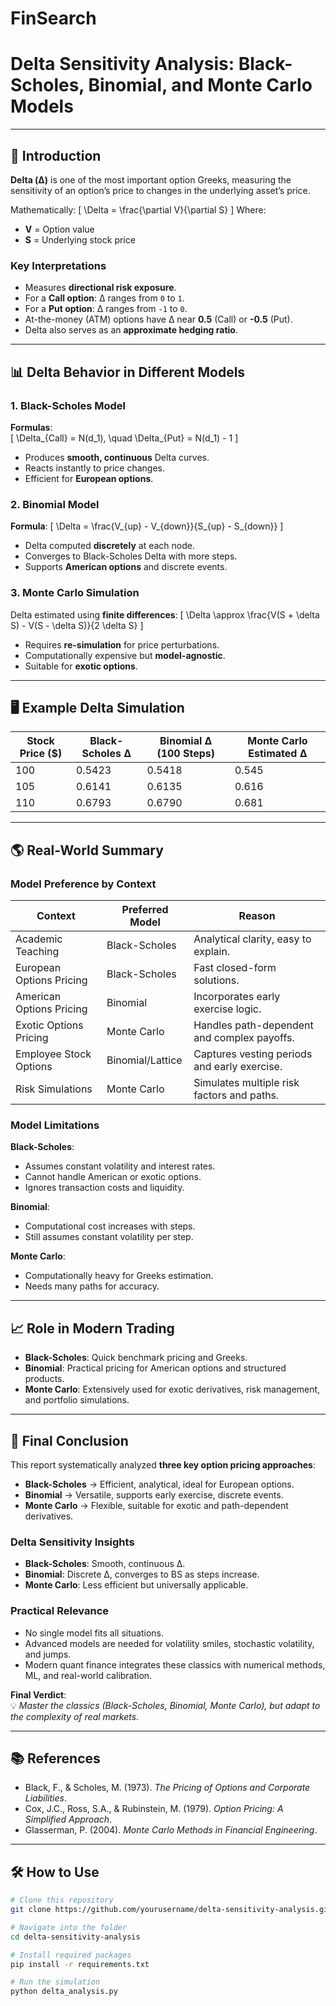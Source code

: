 # FinSearch
# Delta Sensitivity Analysis: Black-Scholes, Binomial, and Monte Carlo Models



---

## 📌 Introduction
**Delta (Δ)** is one of the most important option Greeks, measuring the sensitivity of an option’s price to changes in the underlying asset’s price.

Mathematically:
\[
\Delta = \frac{\partial V}{\partial S}
\]
Where:  
- **V** = Option value  
- **S** = Underlying stock price

### Key Interpretations
- Measures **directional risk exposure**.
- For a **Call option**: Δ ranges from `0` to `1`.  
- For a **Put option**: Δ ranges from `-1` to `0`.  
- At-the-money (ATM) options have Δ near **0.5** (Call) or **-0.5** (Put).
- Delta also serves as an **approximate hedging ratio**.

---

## 📊 Delta Behavior in Different Models

### 1. Black-Scholes Model
**Formulas**:  
\[
\Delta_{Call} = N(d_1), \quad \Delta_{Put} = N(d_1) - 1
\]
- Produces **smooth, continuous** Delta curves.
- Reacts instantly to price changes.
- Efficient for **European options**.

### 2. Binomial Model
**Formula**:
\[
\Delta = \frac{V_{up} - V_{down}}{S_{up} - S_{down}}
\]
- Delta computed **discretely** at each node.
- Converges to Black-Scholes Delta with more steps.
- Supports **American options** and discrete events.

### 3. Monte Carlo Simulation
Delta estimated using **finite differences**:
\[
\Delta \approx \frac{V(S + \delta S) - V(S - \delta S)}{2 \delta S}
\]
- Requires **re-simulation** for price perturbations.
- Computationally expensive but **model-agnostic**.
- Suitable for **exotic options**.

---

## 🖥 Example Delta Simulation

| Stock Price ($) | Black-Scholes Δ | Binomial Δ (100 Steps) | Monte Carlo Estimated Δ |
|-----------------|----------------|------------------------|--------------------------|
| 100             | 0.5423         | 0.5418                 | 0.545                    |
| 105             | 0.6141         | 0.6135                 | 0.616                    |
| 110             | 0.6793         | 0.6790                 | 0.681                    |

---

## 🌎 Real-World Summary

### Model Preference by Context
| Context                  | Preferred Model | Reason |
|--------------------------|-----------------|--------|
| Academic Teaching        | Black-Scholes   | Analytical clarity, easy to explain. |
| European Options Pricing | Black-Scholes   | Fast closed-form solutions. |
| American Options Pricing | Binomial        | Incorporates early exercise logic. |
| Exotic Options Pricing   | Monte Carlo     | Handles path-dependent and complex payoffs. |
| Employee Stock Options   | Binomial/Lattice| Captures vesting periods and early exercise. |
| Risk Simulations         | Monte Carlo     | Simulates multiple risk factors and paths. |

### Model Limitations
**Black-Scholes**:
- Assumes constant volatility and interest rates.
- Cannot handle American or exotic options.
- Ignores transaction costs and liquidity.

**Binomial**:
- Computational cost increases with steps.
- Still assumes constant volatility per step.

**Monte Carlo**:
- Computationally heavy for Greeks estimation.
- Needs many paths for accuracy.

---

## 📈 Role in Modern Trading
- **Black-Scholes**: Quick benchmark pricing and Greeks.  
- **Binomial**: Practical pricing for American options and structured products.  
- **Monte Carlo**: Extensively used for exotic derivatives, risk management, and portfolio simulations.

---

## 🏁 Final Conclusion

This report systematically analyzed **three key option pricing approaches**:
- **Black-Scholes** → Efficient, analytical, ideal for European options.  
- **Binomial** → Versatile, supports early exercise, discrete events.  
- **Monte Carlo** → Flexible, suitable for exotic and path-dependent derivatives.

### Delta Sensitivity Insights
- **Black-Scholes**: Smooth, continuous Δ.  
- **Binomial**: Discrete Δ, converges to BS as steps increase.  
- **Monte Carlo**: Less efficient but universally applicable.

### Practical Relevance
- No single model fits all situations.
- Advanced models are needed for volatility smiles, stochastic volatility, and jumps.
- Modern quant finance integrates these classics with numerical methods, ML, and real-world calibration.

**Final Verdict**:  
💡 *Master the classics (Black-Scholes, Binomial, Monte Carlo), but adapt to the complexity of real markets.*

---

## 📚 References
- Black, F., & Scholes, M. (1973). *The Pricing of Options and Corporate Liabilities*.  
- Cox, J.C., Ross, S.A., & Rubinstein, M. (1979). *Option Pricing: A Simplified Approach*.  
- Glasserman, P. (2004). *Monte Carlo Methods in Financial Engineering*.

---

## 🛠 How to Use
```bash
# Clone this repository
git clone https://github.com/yourusername/delta-sensitivity-analysis.git

# Navigate into the folder
cd delta-sensitivity-analysis

# Install required packages
pip install -r requirements.txt

# Run the simulation
python delta_analysis.py
